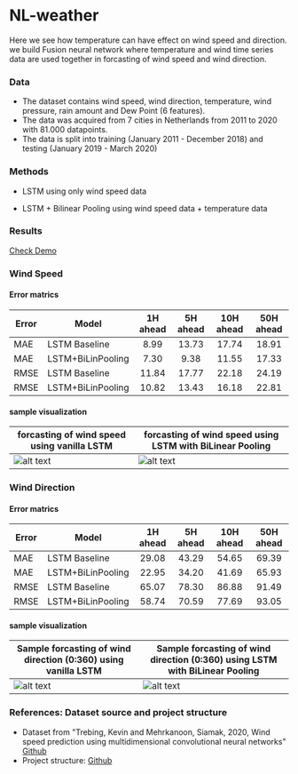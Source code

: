 # NL-weather

Here we see how temperature can have effect on wind speed and direction. we build Fusion neural network where temperature and wind time series data are used together in forcasting of wind speed and wind direction. 

### Data

- The dataset contains wind speed, wind direction, temperature, wind pressure, rain amount and Dew Point (6 features). 
- The data was acquired from 7 cities in Netherlands from 2011 to 2020 with 81.000 datapoints. 
- The data is split into training (January 2011 - December 2018) and testing (January 2019 - March 2020)

### Methods

- LSTM using only wind speed data

- LSTM + Bilinear Pooling using wind speed data + temperature data


### Results
[Check Demo](https://github.com/mhmdrdwn/NLweather/blob/main/demo.ipynb)

### Wind Speed

#### Error matrics

| Error | Model             | 1H ahead | 5H ahead|10H ahead|50H ahead|
|-------| ----------------- |:--------:|:-------:|:-------:|:-------:|
| MAE   | LSTM Baseline     |  8.99    |  13.73  |   17.74 |  18.91  | 
| MAE   | LSTM+BiLinPooling |  7.30    |  9.38   |   11.55 |  17.33  | 
| RMSE  | LSTM Baseline     | 11.84    |  17.77  |  22.18  |  24.19  |
| RMSE  | LSTM+BiLinPooling | 10.82    |  13.43  |   16.18 |  22.81  |

#### sample visualization

| forcasting of wind speed using vanilla LSTM  | forcasting of wind speed using LSTM with BiLinear Pooling |
|----------------------------------------------| --------------------------------------------------------- |
| ![alt text](https://github.com/mhmdrdwn/NLweather/blob/main/plots/lstm_speed.png) | ![alt text](https://github.com/mhmdrdwn/NLweather/blob/main/plots/lstm_bi_speed.png)     |

### Wind Direction

#### Error matrics

| Error | Model             | 1H ahead | 5H ahead|10H ahead|50H ahead|
|-------| ----------------- |:--------:|:-------:|:-------:|:-------:|
| MAE   | LSTM Baseline     |  29.08   |  43.29  |   54.65 |  69.39  | 
| MAE   | LSTM+BiLinPooling |  22.95   |  34.20  |   41.69 |  65.93  | 
| RMSE  | LSTM Baseline     |  65.07   |  78.30  |   86.88 |  91.49  |
| RMSE  | LSTM+BiLinPooling |  58.74   |  70.59  |   77.69 |  93.05  |

#### sample visualization

| Sample forcasting of wind direction (0:360) using vanilla LSTM  | Sample forcasting of wind direction (0:360) using LSTM with BiLinear Pooling |
|-----------------------------------------------------------------| ---------------------------------------------------------------------------- |
| ![alt text](https://github.com/mhmdrdwn/NLweather/blob/main/plots/lstm_dir.png) | ![alt text](https://github.com/mhmdrdwn/NLweather/blob/main/plots/lstm_bi_dir.png)     |


### References: Dataset source and project structure
- Dataset from "Trebing, Kevin and Mehrkanoon, Siamak, 2020, Wind speed prediction using multidimensional convolutional neural networks" [Github](https://github.com/HansBambel/multidim_conv)
- Project structure: [Github](https://github.com/ossez-com/python-project-structure-sample)

